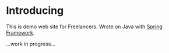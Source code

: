 Introducing
===============

This is demo web site for Freelancers.
Wrote on Java with [Spring Framework](http://spring.io).

...work in progress...